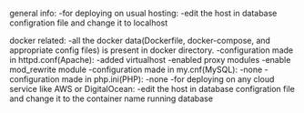 general info:
    -for deploying on usual hosting:
        -edit the host in database configration file and change it to localhost

docker related:
    -all the docker data(Dockerfile, docker-compose, and appropriate config files) is present in docker directory.
    -configuration made in httpd.conf(Apache):
        -added virtualhost
        -enabled proxy modules
        -enable mod_rewrite module
    -configuration made in my.cnf(MySQL):
        -none
    -configuration made in php.ini(PHP):
        -none
    -for deploying on any cloud service like AWS or DigitalOcean:
        -edit the host in database configration file and change it to the container name running database